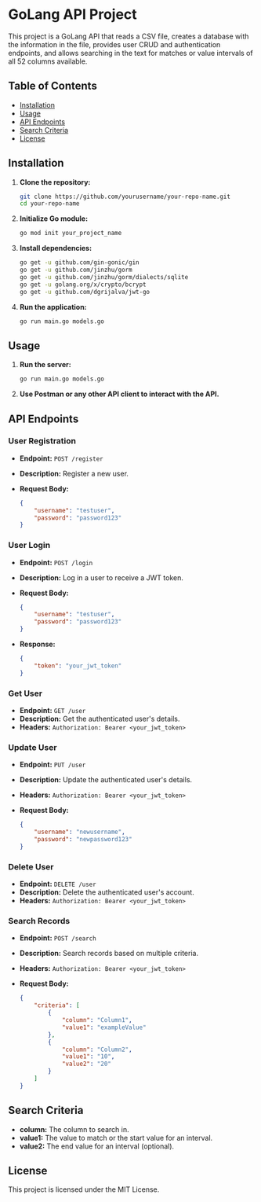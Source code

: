 # GoLang API Project

This project is a GoLang API that reads a CSV file, creates a database with the information in the file, provides user CRUD and authentication endpoints, and allows searching in the text for matches or value intervals of all 52 columns available.

## Table of Contents

- [Installation](#installation)
- [Usage](#usage)
- [API Endpoints](#api-endpoints)
- [Search Criteria](#search-criteria)
- [License](#license)

## Installation

1. **Clone the repository:**

    ```sh
    git clone https://github.com/yourusername/your-repo-name.git
    cd your-repo-name
    ```

2. **Initialize Go module:**

    ```sh
    go mod init your_project_name
    ```

3. **Install dependencies:**

    ```sh
    go get -u github.com/gin-gonic/gin
    go get -u github.com/jinzhu/gorm
    go get -u github.com/jinzhu/gorm/dialects/sqlite
    go get -u golang.org/x/crypto/bcrypt
    go get -u github.com/dgrijalva/jwt-go
    ```

4. **Run the application:**

    ```sh
    go run main.go models.go
    ```

## Usage

1. **Run the server:**

    ```sh
    go run main.go models.go
    ```

2. **Use Postman or any other API client to interact with the API.**

## API Endpoints

### User Registration

- **Endpoint:** `POST /register`
- **Description:** Register a new user.
- **Request Body:**

    ```json
    {
        "username": "testuser",
        "password": "password123"
    }
    ```

### User Login

- **Endpoint:** `POST /login`
- **Description:** Log in a user to receive a JWT token.
- **Request Body:**

    ```json
    {
        "username": "testuser",
        "password": "password123"
    }
    ```

- **Response:**

    ```json
    {
        "token": "your_jwt_token"
    }
    ```

### Get User

- **Endpoint:** `GET /user`
- **Description:** Get the authenticated user's details.
- **Headers:** `Authorization: Bearer <your_jwt_token>`

### Update User

- **Endpoint:** `PUT /user`
- **Description:** Update the authenticated user's details.
- **Headers:** `Authorization: Bearer <your_jwt_token>`
- **Request Body:**

    ```json
    {
        "username": "newusername",
        "password": "newpassword123"
    }
    ```

### Delete User

- **Endpoint:** `DELETE /user`
- **Description:** Delete the authenticated user's account.
- **Headers:** `Authorization: Bearer <your_jwt_token>`

### Search Records

- **Endpoint:** `POST /search`
- **Description:** Search records based on multiple criteria.
- **Headers:** `Authorization: Bearer <your_jwt_token>`
- **Request Body:**

    ```json
    {
        "criteria": [
            {
                "column": "Column1",
                "value1": "exampleValue"
            },
            {
                "column": "Column2",
                "value1": "10",
                "value2": "20"
            }
        ]
    }
    ```

## Search Criteria

- **column:** The column to search in.
- **value1:** The value to match or the start value for an interval.
- **value2:** The end value for an interval (optional).

## License

This project is licensed under the MIT License.
